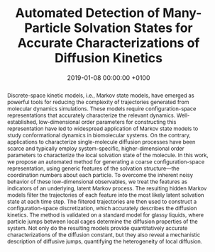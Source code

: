 ---
layout: pub
title:  "Automated Detection of Many-Particle Solvation States for Accurate Characterizations of Diffusion Kinetics"
journal: "J. Chem. Phys."
authors: "J. F. Rudzinski, M. Radu & T. Bereau"
details: "MMMK, 024102"
year: "2019"
jlink: "https://aip.scitation.org/doi/10.1063/1.5064808"
preprint: "https://arxiv.org/pdf/1810.03528.pdf"
data: "https://github.com/JFRudzinski/Scripts_for_Automated_detection_of_many-particle_solvation_states"
data-label: "Scripts/Data"
data-title: "Scripts and examples for hidden-Markov-model-based configuration-space discretization"
pub-id: "JCP_Rudzinski_Bereau_2019"
date:   2019-01-08 00:00:00 +0100
categories: jekyll Pub
pubtitlepic: Fig
pubtitlepic_suff: jpg
abstract: 'Discrete-space kinetic models, i.e., Markov state models, have emerged as powerful tools for reducing the complexity of trajectories generated from molecular dynamics simulations. These models require configuration-space representations that accurately characterize the relevant dynamics. Well-established, low-dimensional order parameters for constructing this representation have led to widespread application of Markov state models to study conformational dynamics in biomolecular systems. On the contrary, applications to characterize single-molecule diffusion processes have been scarce and typically employ system-specific, higher-dimensional order parameters to characterize the local solvation state of the molecule. In this work, we propose an automated method for generating a coarse configuration-space representation, using generic features of the solvation structure—the coordination numbers about each particle. To overcome the inherent noisy behavior of these low-dimensional observables, we treat the features as indicators of an underlying, latent Markov process. The resulting hidden Markov models filter the trajectories of each feature into the most likely latent solvation state at each time step. The filtered trajectories are then used to construct a configuration-space discretization, which accurately describes the diffusion kinetics. The method is validated on a standard model for glassy liquids, where particle jumps between local cages determine the diffusion properties of the system. Not only do the resulting models provide quantitatively accurate characterizations of the diffusion constant, but they also reveal a mechanistic description of diffusive jumps, quantifying the heterogeneity of local diffusion.'
bullets:
  - "Special issue: <i>Markov Models of Molecular Kinetics</i>"
---